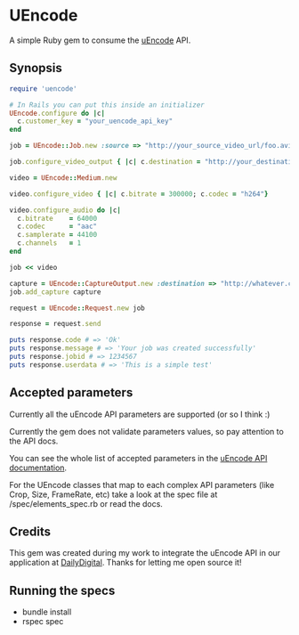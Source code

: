 # UEncode

A simple Ruby gem to consume the [uEncode](http://www.uencode.com) API.

## Synopsis

``` ruby
require 'uencode'

# In Rails you can put this inside an initializer
UEncode.configure do |c|
  c.customer_key = "your_uencode_api_key"
end

job = UEncode::Job.new :source => "http://your_source_video_url/foo.avi", :userdata => "This is a simple test"

job.configure_video_output { |c| c.destination = "http://your_destination_url/transcoded.mp4"; c.container = "mpeg4" }

video = UEncode::Medium.new

video.configure_video { |c| c.bitrate = 300000; c.codec = "h264"}

video.configure_audio do |c| 
  c.bitrate    = 64000
  c.codec      = "aac"
  c.samplerate = 44100
  c.channels   = 1
end

job << video

capture = UEncode::CaptureOutput.new :destination => "http://whatever.com/foo.zip", :rate => "every 30s"
job.add_capture capture

request = UEncode::Request.new job

response = request.send

puts response.code # => 'Ok'
puts response.message # => 'Your job was created successfully'
puts response.jobid # => 1234567
puts response.userdata # => 'This is a simple test'
```

## Accepted parameters

Currently all the uEncode API parameters are supported (or so I think :)

Currently the gem does not validate parameters values, so pay attention to the API docs.

You can see the whole list of accepted parameters in the [uEncode API documentation](http://www.uencode.com/api/300#response_codes).

For the UEncode classes that map to each complex API parameters (like Crop, Size, FrameRate, etc) take a look at the spec file at /spec/elements_spec.rb or read the docs.

## Credits

This gem was created during my work to integrate the uEncode API in our application at [DailyDigital](http://www.dailydigital.com). Thanks for letting me open source it!

## Running the specs

* bundle install
* rspec spec



